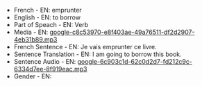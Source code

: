- French - EN: emprunter
- English - EN: to borrow
- Part of Speach - EN: Verb
- Media - EN:  [google-c8c53970-e8f403ae-49a76511-df2d2907-4eb31b89.mp3](26.mp3)
- French Sentence - EN: Je vais emprunter ce livre.
- Sentence Translation - EN: I am going to borrow this book.
- Sentence Audio - EN:  [google-6c903c1d-62c0d2d7-fd212c9c-6334d7ee-8f919eac.mp3](43.mp3)
- Gender - EN: 